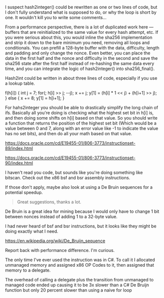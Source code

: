 I suspect hash2integer() could be rewritten as one or two lines of code, but I don't fully understand what is supposed to do, or why the loop is short by one. It wouldn't kill you to write some comments...

From a performance perspective, there is a lot of duplicated work here — buffers that are reinitialized to the same value for every hash attempt, etc. If you were serious about this, you would inline the sha256 implementation and strip it down to the bare minimum you need, removing all loops and conditionals. You can prefill a 128-byte buffer with the data, difficulty, length and padding and only change the nonce. Even better, you can place the data in the first half and the nonce and difficulty in the second and save the sha256 state after the first half instead of re-hashing the same data every time, and you can integrate the logic of hash2integer() into sha256_final().

Hash2int could be written in about three lines of code, especially if you use a lookup table.




f(h[i]) {
  int j = 7;
    for(; h[i] >> j; --j);
      x += j;
        y[1] = (h[i] * 1 << j) + (h[i+1] >> j);
        } else {
          x += 8;
            y[1] = h[i+1];
            }



For hahs2integer you should be able to drastically simplify the long chain of ifs. Basically all you're doing is checking what the highest set bit in h[i] is, and then doing some shifts on h[i] based on that value. So you should write a function that returns the position of the highest set bit (Which would be a value between 0 and 7, along with an error value like -1 to indicate the value has no set bits), and then do all your math based on that value.


https://docs.oracle.com/cd/E19455-01/806-3773/instructionset-89/index.html

https://docs.oracle.com/cd/E19455-01/806-3773/instructionset-90/index.html



I haven't read you code, but sounds like you're doing something like bitscan. Check out the x86 bsf and bsr assembly instructions.

If those don't apply, maybe also look at using a De Bruin sequences for a potential speedup. 

>Great suggestions, thanks a lot.

De Bruin is a great idea for mining because I would only have to change 1 bit between nonces instead of adding 1 to a 32-byte value.

I had never heard of bsf and bsr instructions, but it looks like they might be doing exactly what I need.

https://en.wikipedia.org/wiki/De_Bruijn_sequence

Report back with performance difference. I'm curious.

The only time I've ever used the instruction was in C#. To call it I allocated unmanaged memory and assigned x86 OP Codes to it, then assigned that memory to a delegate.

The overhead of calling a delegate plus the transition from unmanaged to managed code ended up causing it to be 3x slower than a C# De Bruijn function but only 20 percent slower than using a naive for loop

